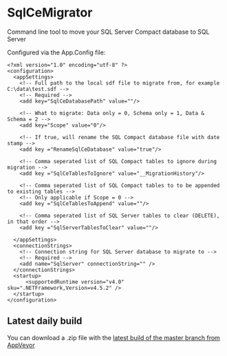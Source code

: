# SqlCeMigrator
Command line tool to move your SQL Server Compact database to SQL Server

Configured via the App.Config file:

```
<?xml version="1.0" encoding="utf-8" ?>
<configuration>
  <appSettings>
    <!-- Full path to the local sdf file to migrate from, for example C:\data\test.sdf -->
    <!-- Required -->
    <add key="SqlCeDatabasePath" value=""/>

    <!-- What to migrate: Data only = 0, Schema only = 1, Data & Schema = 2 -->
    <add key="Scope" value="0"/>
    
    <!-- If true, will rename the SQL Compact database file with date stamp -->
    <add key ="RenameSqlCeDatabase" value="true"/>
    
    <!-- Comma seperated list of SQL Compact tables to ignore during migration -->
    <add key ="SqlCeTablesToIgnore" value="__MigrationHistory"/>

    <!-- Comma seperated list of SQL Compact tables to to be appended to existing tables -->
    <!-- Only applicable if Scope = 0 -->
    <add key ="SqlCeTablesToAppend" value=""/>

    <!-- Comma seperated list of SQL Server tables to clear (DELETE), in that order -->
    <add key ="SqlServerTablesToClear" value=""/>
    
  </appSettings>
  <connectionStrings>
    <!-- Connection string for SQL Server database to migrate to -->
    <!-- Required -->
    <add name="SqlServer" connectionString="" />
  </connectionStrings>
  <startup> 
      <supportedRuntime version="v4.0" sku=".NETFramework,Version=v4.5.2" />
  </startup>
</configuration>
````


## Latest daily build
You can download a .zip file with the [latest build of the master branch from AppVeyor](https://ci.appveyor.com/api/projects/ErikEJ/SqlCeMigrator/artifacts/SqlCeMigrator.zip?branch=master)
